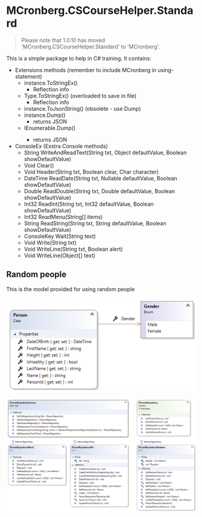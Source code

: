 # MCronberg.CSCourseHelper.Standard

> Please note that 1.0.10 has moved 'MCronberg.CSCourseHelper.Standard' to 'MCronberg'.

This is a simple package to help in C# training. It contains:

- Extensions methods (remember to include MCronberg in using-statement)
  - instance.ToStringEx() 
    - Reflection info
  - Type.ToStringEx() (overloaded to save in file)
    - Reflection info
  - instance.ToJsonString() (obsolete - use Dump)
  - instance.Dump()
    - returns JSON    
  - IEnumerable<T>.Dump()
    - returns JSON
- ConsoleEx (Exstra Console methods)
  - String WriteAndReadText(String txt, Object defaultValue, Boolean showDefaultValue)
  - Void Clear()   
  - Void Header(String txt, Boolean clear, Char character)
  - DateTime ReadDate(String txt, Nullable<DateTime> defaultValue, Boolean showDefaultValue)
  - Double ReadDouble(String txt, Double defaultValue, Boolean showDefaultValue)
  - Int32 ReadInt(String txt, Int32 defaultValue, Boolean showDefaultValue) 
  - Int32 ReadMenu(String[] items)
  - String ReadString(String txt, String defaultValue, Boolean showDefaultValue)
  - ConsoleKey Wait(String text)
  - Void Write(String txt)
  - Void WriteLine(String txt, Boolean alert)
  - Void WriteLine(Object[] text)

## Random people

This is the model provided for using random people

![](/Person.png)

![](/repository.png)
